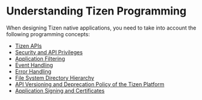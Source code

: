 Understanding Tizen Programming
===============================

When designing Tizen native applications, you need to take into account
the following programming concepts:

-   [Tizen APIs](tizen-apis.md)
-   [Security and API Privileges](sec-privileges.md)
-   [Application Filtering](app-filtering.md)
-   [Event Handling](event-handling.md)
-   [Error Handling](error-handling.md)
-   [File System Directory Hierarchy](io-overview.md)
-   [API Versioning and Deprecation Policy of the Tizen
    Platform](deprecation-policy.md)
-   [Application Signing and Certificates](sign-certificate.md)
